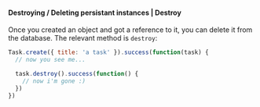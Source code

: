 #### Destroying / Deleting persistant instances | Destroy

Once you created an object and got a reference to it, you can delete it from the database. The relevant method is `destroy`:

```js
Task.create({ title: 'a task' }).success(function(task) {
  // now you see me...

  task.destroy().success(function() {
    // now i'm gone :)
  })
})
```
